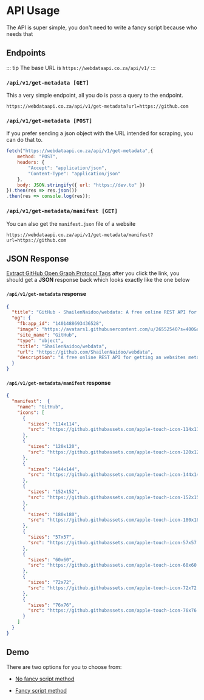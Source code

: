 # API Usage

The API is super simple, you don't need to write a fancy script because who needs that

## Endpoints

::: tip
The base URL is `https://webdataapi.co.za/api/v1/`
:::

### `/api/v1/get-metadata [GET]`

This a very simple endpoint, all you do is pass a query to the endpoint.

```
https://webdataapi.co.za/api/v1/get-metadata?url=https://github.com
```

### `/api/v1/get-metadata [POST]`

If you prefer sending a json object with the URL intended for scraping, you can do that to. 

```javascript
fetch("https://webdataapi.co.za/api/v1/get-metadata",{
	method: "POST",
	headers: {
		"Accept": "application/json",
		"Content-Type": "application/json"
    },
	body: JSON.stringify({ url: "https://dev.to" })
}).then(res => res.json())
.then(res => console.log(res));
```

### `/api/v1/get-metadata/manifest [GET]`

You can also get the `manifest.json` file of a website

```
https://webdataapi.co.za/api/v1/get-metadata/manifest?url=https://github.com
```

## JSON Response

[Extract GitHub Open Graph Protocol Tags](https://webdataapi.co.za/api?url=https://github.com/ShailenNaidoo/webdata) after you click the link, you should get a **JSON** response back which looks exactly like the one below

#### `/api/v1/get-metadata` response

```json
{
  "title": "GitHub - ShailenNaidoo/webdata: A free online REST API for getting an websites meta tag information relation to the Open Graph Protocol",
  "og": {
    "fb:app_id": "1401488693436528",
    "image": "https://avatars1.githubusercontent.com/u/26552540?s=400&amp;v=4",
    "site_name": "GitHub",
    "type": "object",
    "title": "ShailenNaidoo/webdata",
    "url": "https://github.com/ShailenNaidoo/webdata",
    "description": "A free online REST API for getting an websites meta tag information relation to the Open Graph Protocol - ShailenNaidoo/webdata"
  }
}

```
#### `/api/v1/get-metadata/manifest` response

```json
{
  "manifest":  {
    "name": "GitHub",
    "icons": [
      {
        "sizes": "114x114",
        "src": "https://github.githubassets.com/apple-touch-icon-114x114.png"
      },
      {
        "sizes": "120x120",
        "src": "https://github.githubassets.com/apple-touch-icon-120x120.png"
      },
      {
        "sizes": "144x144",
        "src": "https://github.githubassets.com/apple-touch-icon-144x144.png"
      },
      {
        "sizes": "152x152",
        "src": "https://github.githubassets.com/apple-touch-icon-152x152.png"
      },
      {
        "sizes": "180x180",
        "src": "https://github.githubassets.com/apple-touch-icon-180x180.png"
      },
      {
        "sizes": "57x57",
        "src": "https://github.githubassets.com/apple-touch-icon-57x57.png"
      },
      {
        "sizes": "60x60",
        "src": "https://github.githubassets.com/apple-touch-icon-60x60.png"
      },
      {
        "sizes": "72x72",
        "src": "https://github.githubassets.com/apple-touch-icon-72x72.png"
      },
      {
        "sizes": "76x76",
        "src": "https://github.githubassets.com/apple-touch-icon-76x76.png"
      }
    ]
  }
}
```

## Demo

There are two options for you to choose from:

* [No fancy script method](https://webdataapi.co.za/api/v1/get-metadata?url=https://github.com/ShailenNaidoo/webdata)

* [Fancy script method](https://jsbin.com/rekozec/edit?js,console) 